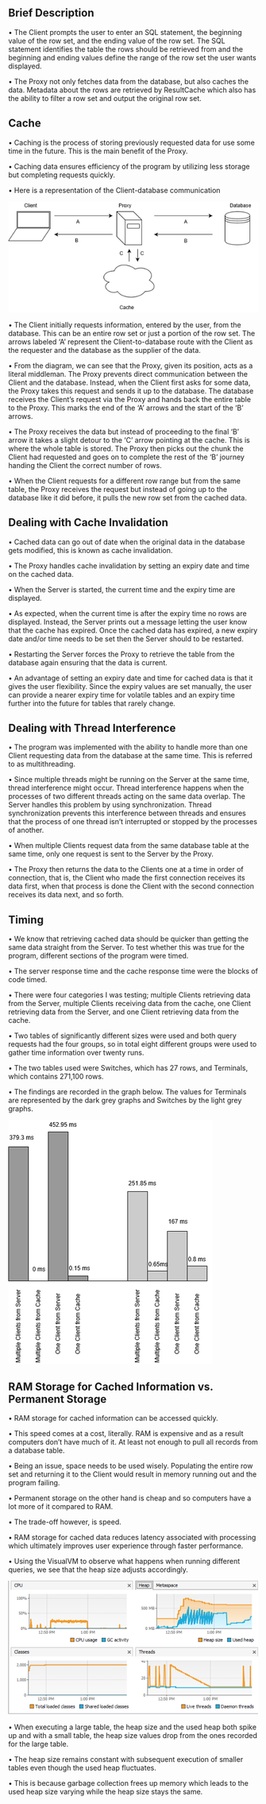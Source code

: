 
## Brief Description
<p>•	The Client prompts the user to enter an SQL statement, the beginning value of the row set, and the ending value of the row set. 
The SQL statement identifies the table the rows should be retrieved from and the beginning and ending values define the range of the 
row set the user wants displayed.</p>
<p>•	The Proxy not only fetches data from the database, but also caches the data. Metadata about the rows are retrieved by ResultCache 
which also has the ability to filter a row set and output the original row set.</p>

## Cache
<p>•	Caching is the process of storing previously requested data for use some time in the future. This is the main benefit of the 
Proxy.</p>
<p>•	Caching data ensures efficiency of the program by utilizing less storage but completing requests quickly.</p>
<p>•	Here is a representation of the Client-database communication</p>

![alt text](https://github.com/gopai/proxy/blob/master/Proxy.png)

<p>•	The Client initially requests information, entered by the user, from the database. This can be an entire row set or just a portion 
of the row set. The arrows labeled ‘A’ represent the Client-to-database route with the Client as the requester and the database as the 
supplier of the data.</p>
<p>•	From the diagram, we can see that the Proxy, given its position, acts as a literal middleman. The Proxy prevents direct communication between the Client and the database. Instead, when the Client first asks for some data, the Proxy takes this request and 
sends it up to the database. The database receives the Client’s request via the Proxy and hands back the entire table to the Proxy. 
This marks the end of the ‘A’ arrows and the start of the ‘B’ arrows.</p>
<p>•	The Proxy receives the data but instead of proceeding to the final ‘B’ arrow it takes a slight detour to the ‘C’ arrow pointing 
at the cache. This is where the whole table is stored. The Proxy then picks out the chunk the Client had requested and goes on to 
complete the rest of the ‘B’ journey handing the Client the correct number of rows.</p>
<p>•	When the Client requests for a different row range but from the same table, the Proxy receives the request but instead of going 
up to the database like it did before, it pulls the new row set from the cached data.</p> 

## Dealing with Cache Invalidation
<p>•	Cached data can go out of date when the original data in the database gets modified, this is known as cache invalidation.</p>
<p>•	The Proxy handles cache invalidation by setting an expiry date and time on the cached data.</p>
<p>•	When the Server is started, the current time and the expiry time are displayed.</p>
<p>•	As expected, when the current time is after the expiry time no rows are displayed. Instead, the Server prints out a message 
letting the user know that the cache has expired. Once the cached data has expired, a new expiry date and/or time needs to be set then 
the Server should to be restarted.</p>
<p>•	Restarting the Server forces the Proxy to retrieve the table from the database again ensuring that the data is current.</p>
<p>•	An advantage of setting an expiry date and time for cached data is that it gives the user flexibility. Since the expiry values 
are set manually, the user can provide a nearer expiry time for volatile tables and an expiry time further into the future for tables 
that rarely change.</p>

## Dealing with Thread Interference
<p>•	The program was implemented with the ability to handle more than one Client requesting data from the database at the same time. This is referred to as multithreading.</p> 
<p>•	Since multiple threads might be running on the Server at the same time, thread interference might occur. Thread interference happens when the processes of two different threads acting on the same data overlap. The Server handles this problem by using synchronization. Thread synchronization prevents this interference between threads and ensures that the process of one thread isn’t interrupted or stopped by the processes of another.</p>
<p>•  When multiple Clients request data from the same database table at the same time, only one request is sent to the Server by the Proxy.</p>
<p>•	The Proxy then returns the data to the Clients one at a time in order of connection, that is, the Client who made the first connection receives its data first, when that process is done the Client with the second connection receives its data next, and so forth.</p>

## Timing
<p>•	We know that retrieving cached data should be quicker than getting the same data straight from the Server. To test whether this was true for the program, different sections of the program were timed.</p>
<p>•	The server response time and the cache response time were the blocks of code timed.</p>
<p>•	There were four categories I was testing; multiple Clients retrieving data from the Server, multiple Clients receiving data from the cache, one Client retrieving data from the Server, and one Client retrieving data from the cache.</p>
<p>•	Two tables of significantly different sizes were used and both query requests had the four groups, so in total eight different groups were used to gather time information over twenty runs.</p>
<p>•	The two tables used were Switches, which has 27 rows, and Terminals, which contains 271,100 rows.</p>
<p>•	The findings are recorded in the graph below. The values for Terminals are represented by the dark grey graphs and Switches by the light grey graphs.</p>

![alt text](https://github.com/gopai/proxy/blob/master/Timing.png)

## RAM Storage for Cached Information vs. Permanent Storage
<p>•	RAM storage for cached information can be accessed quickly.</p>
<p>•	This speed comes at a cost, literally. RAM is expensive and as a result computers don’t have much of it. At least not enough to 
pull all records from a database table.</p> 
<p>•	Being an issue, space needs to be used wisely. Populating the entire row set and returning it to the Client would result in 
memory running out and the program failing.</p>
<p>•	Permanent storage on the other hand is cheap and so computers have a lot more of it compared to RAM.</p>
<p>•	The trade-off however, is speed.</p>
<p>•	RAM storage for cached data reduces latency associated with processing which ultimately improves user experience through faster 
performance.</p>
<p>•	Using the VisualVM to observe what happens when running different queries, we see that the heap size adjusts accordingly.</p>

![alt text](https://github.com/gopai/proxy/blob/master/VisualVM.png)

<p>•	When executing a large table, the heap size and the used heap both spike up and with a small table, the heap size values drop from the ones recorded for the large table.</p>
<p>•	The heap size remains constant with subsequent execution of smaller tables even though the used heap fluctuates.</p>
<p>•	This is because garbage collection frees up memory which leads to the used heap size varying while the heap size stays the same.</p>
